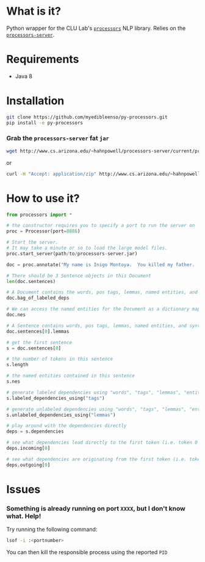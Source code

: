 # What is it?
Python wrapper for the CLU Lab's [`processors`](http://github.com/clulab/processors) NLP library.  Relies on the [`processors-server`](http://github.com/myedibleenso/processors-server).

# Requirements
- Java 8

# Installation

```bash
git clone https://github.com/myedibleenso/py-processors.git
pip install -e py-processors
```

### Grab the `processors-server` fat `jar`

```bash
wget http://www.cs.arizona.edu/~hahnpowell/processors-server/current/processors-server.jar
```

or
```bash
curl -H "Accept: application/zip" http://www.cs.arizona.edu/~hahnpowell/processors-server/current/processors-server.jar -o processors-server.jar
```

# How to use it?

```python
from processors import *

# the constructor requires you to specify a port to run the server on
proc = Processor(port=8886)

# Start the server.
# It may take a minute or so to load the large model files.
proc.start_server(path/to/processors-server.jar)

doc = proc.annotate("My name is Inigo Montoya.  You killed my father.  Prepare to die.")

# There should be 3 Sentence objects in this Document
len(doc.sentences)

# A Document contains the words, pos tags, lemmas, named entities, and syntactic dependencies of its component Sentences
doc.bag_of_labeled_deps

# We can access the named entities for the Document as a dictionary mapping an NE label -> list of named entities
doc.nes

# A Sentence contains words, pos tags, lemmas, named entities, and syntactic dependencies
doc.sentences[0].lemmas

# get the first sentence
s = doc.sentences[0]

# the number of tokens in this sentence
s.length

# the named entities contained in this sentence
s.nes

# generate labeled dependencies using "words", "tags", "lemmas", "entities", or token index ("index")
s.labeled_dependencies_using("tags")

# generate unlabeled dependencies using "words", "tags", "lemmas", "entities", or token index ("index")
s.unlabeled_dependencies_using("lemmas")

# play around with the dependencies directly
deps = s.dependencies

# see what dependencies lead directly to the first token (i.e. token 0 is the dependent of what?)
deps.incoming[0]

# see what dependencies are originating from the first token (i.e. token 0 is the head of what?)
deps.outgoing[0]
```

# Issues
### Something is already running on port `XXXX`, but I don't know what.  Help!

Try running the following command:

```bash
lsof -i :<portnumber>
```
You can then kill the responsible process using the reported `PID`
